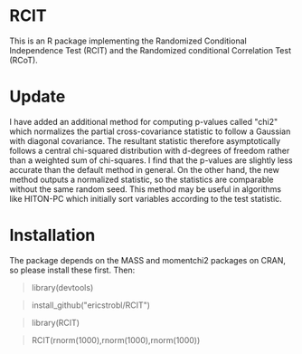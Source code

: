 # RCIT
This is an R package implementing the Randomized Conditional Independence Test (RCIT) and the Randomized conditional Correlation Test (RCoT).

# Update

I have added an additional method for computing p-values called "chi2" which normalizes the partial cross-covariance statistic to follow a Gaussian with diagonal covariance. The resultant statistic therefore asymptotically follows a central chi-squared distribution with d-degrees of freedom rather than a weighted sum of chi-squares. I find that the p-values are slightly less accurate than the default method in general. On the other hand, the new method outputs a normalized statistic, so the statistics are comparable without the same random seed. This method may be useful in algorithms like HITON-PC which initially sort variables according to the test statistic.

# Installation

The package depends on the MASS and momentchi2 packages on CRAN, so please install these first. Then:

> library(devtools)

> install_github("ericstrobl/RCIT")

> library(RCIT)

> RCIT(rnorm(1000),rnorm(1000),rnorm(1000))

